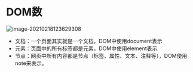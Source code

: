 # DOM数

![image-20210218123629308](https://emier-md-pics2.oss-cn-beijing.aliyuncs.com/img/image-20210218123629308.png)

- 文档：一个页面其实就是一个文档，DOM中使用document表示
- 元素：页面中的所有标签都是元素，DOM中使用element表示
- 节点：网页中所有内容都是节点（标签、属性、文本、注释等），DOM使用note来表示。